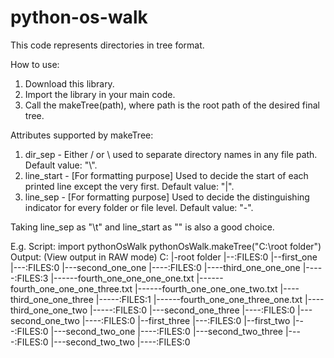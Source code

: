 # python-os-walk
This code represents directories in tree format.

How to use:

1) Download this library.
2) Import the library in your main code.
3) Call the makeTree(path), where path is the root path of the desired final tree.

Attributes supported by makeTree:
1) dir_sep - Either / or \ used to separate directory names in any file path. Default value: "\\".
2) line_start - [For formatting purpose] Used to decide the start of each printed line except the very first. Default value: "|".
3) line_sep - [For formatting purpose] Used to decide the distinguishing indicator for every folder or file level. Default value: "-".

Taking line_sep as "\t" and line_start as "" is also a good choice.

E.g.
Script:
import pythonOsWalk
pythonOsWalk.makeTree("C:\\root folder")
Output: (View output in RAW mode)
C:
|-root folder
|--:FILES:0
|--first_one
|---:FILES:0
|---second_one_one
|----:FILES:0
|----third_one_one_one
|-----:FILES:3
|------fourth_one_one_one_one.txt
|------fourth_one_one_one_three.txt
|------fourth_one_one_one_two.txt
|----third_one_one_three
|-----:FILES:1
|------fourth_one_one_three_one.txt
|----third_one_one_two
|-----:FILES:0
|---second_one_three
|----:FILES:0
|---second_one_two
|----:FILES:0
|--first_three
|---:FILES:0
|--first_two
|---:FILES:0
|---second_two_one
|----:FILES:0
|---second_two_three
|----:FILES:0
|---second_two_two
|----:FILES:0

 
